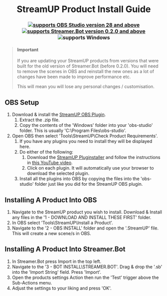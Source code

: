 <h1 align="center">
    StreamUP Product Install Guide
</h1>

<h3 align="center">
    <a href="https://obsproject.com">
        <img alt="supports OBS Studio version 28 and above" src="https://img.shields.io/badge/OBS Studio-28%2B-FFFFFF?style=for-the-badge&labelColor=1e1a1d">
    </a>
    <a href="https://streamer.bot">
        <img alt="supports Streamer.Bot version 0.2.0 and above" src="https://img.shields.io/badge/Streamer.Bot-v0.2.0+-%23FFFFFF?style=for-the-badge&labelColor=9038e8">
    </a>
    <img alt="supports Windows" src="https://img.shields.io/badge/Windows-%23FFFFFF?style=for-the-badge&logo=windows&labelColor=00a2ed">
</h3>

> <h4>Important</h4>
> If you are updating your StreamUP products from versions that were built for the old version of Streamer.Bot (before 0.2.0). You will need to remove the scenes in OBS and reinstall the new ones as a lot of changes have been made to improve performance etc.
> 
> This will mean you will lose any personal changes / customisation.

## OBS Setup
1. Download & install the [StreamUP OBS Plugin](https://ko-fi.com/s/0b5bd4536d).
    1. Extract the .zip file.
    1. Copy the contents of the 'Windows' folder into your 'obs-studio' folder. This is usually 'C:\Program Files\obs-studio'.
1. Open OBS then select 'Tools\StreamUP\Check Product Requirements'.
    1. If you have any plugins you need to install they will be displayed here.
    1. Do either of the following:
         1. Download the [StreamUP Pluginstaller](https://ko-fi.com/s/d3755e338e) and follow the instructions in [this YouTube video](https://youtu.be/6zMXZn4csI8).
         1. Click on each plugin. It will automatically use your browser to download the selected plugin.
    1. Install all the plugins into OBS by copying the files into the 'obs-studio' folder just like you did for the StreamUP OBS plugin.

## Installing A Product Into OBS
1. Navigate to the StreamUP product you wish to install. Download & Install any files in the '1 - DOWNLOAD AND INSTALL THESE FIRST' folder.
1. In OBS select 'Tools\StreamUP\Install a Product'.
1. Navigate to the '2 - OBS INSTALL' folder and open the '.StreamUP' file. This will create a new scene/s in OBS.

## Installing A Product Into Streamer.Bot
1. In Streamer.Bot press Import in the top left.
1. Navigate to the '3 - BOT INSTALL\STREAMER.BOT'. Drag & drop the '.sb' into the 'Import String' field. Press 'Import'.
1. Open the products settings Action then run the 'Test' trigger above the Sub-Actions menu.
1. Adjust the settings to your liking and press 'OK'.

